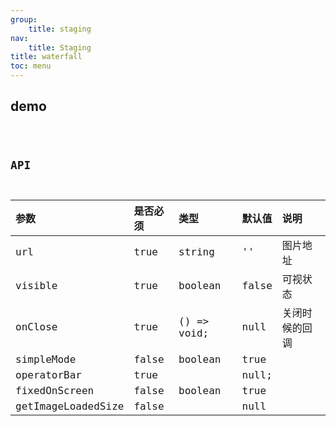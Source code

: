 ```yaml
---
group:
    title: staging
nav:
    title: Staging
title: waterfall
toc: menu
---
```


## demo

<code src="@/components/waterfall/demo/demo.tsx" />

## API

| 参数               | 是否必须 | 类型        | 默认值 | 说明           |
| :----------------- | :------- | :---------- | :----- | :------------- |
| url                | true     | string      | ''     | 图片地址       |
| visible            | true     | boolean     | false  | 可视状态       |
| onClose            | true     | () => void; | null   | 关闭时候的回调 |
| simpleMode         | false    | boolean     | true   |                |
| operatorBar        | true     |             | null;  |                |
| fixedOnScreen      | false    | boolean     | true   |                |
| getImageLoadedSize | false    |             | null   |                |
